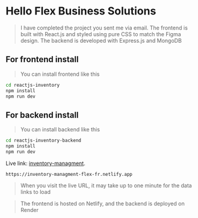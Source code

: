 # Hello Flex Business Solutions

> I have completed the project you sent me via email. The frontend is built with React.js and styled using pure CSS to match the Figma design. The backend is developed with Express.js and MongoDB

## For frontend install

> You can install frontend like this

```bash
cd reactjs-inventory
npm install
npm run dev

```

## For backend install

> You can install backend like this

```bash
cd reactjs-inventory-backend
npm install
npm run dev

```

Live link: [inventory-managment](https://inventory-managment-flex-fr.netlify.app/).

```
https://inventory-managment-flex-fr.netlify.app
```

> When you visit the live URL, it may take up to one minute for the data links to load

> The frontend is hosted on Netlify, and the backend is deployed on Render
